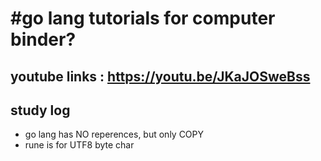 # #go lang tutorials for computer binder? 
youtube links : https://youtu.be/JKaJOSweBss
---
## study log

* go lang has NO reperences, but only COPY
* rune is for UTF8 byte char